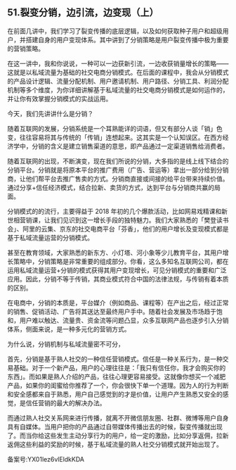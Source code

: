 ## 51.裂变分销，边引流，边变现（上）
在前面几讲中，我们学习了裂变传播的底层逻辑，以及如何获取种子用户和超级用户，并搭建自身的用户变现体系。其中讲到了分销策略是用户裂变传播中极为重要的营销策略。


在这一讲中，我和你说说，一种可以一边获新引流，一边收获销量增长的策略——这就是以私域流量为基础的社交电商分销模式。在后面的课程中，我会从分销模式的产品设计逻辑、流量分配机制、用户邀请机制、用户路径、分销工具、利润分配机制等多个维度，为你详细讲解基于私域流量的社交电商分销模式是如何运作的，并让你有效掌握分销模式的实战运用。


今天，我们先讲讲什么是分销？


随着互联网的发展，分销系统是一个耳熟能详的词语，但又有部分人谈「销」色变，往往容易将其与传统的「传销」连想起来。这其实是一个认知误区。在西方经济学中，分销的含义是建立销售渠道的意思，即产品通过一定渠道销售给消费者。


随着互联网的出现，不断演变，现在我们所说的分销，大多指的是线上线下结合的分销平台。分销就是将原本平台的推广费用（广告、营运等）拿出一部分给到分销商，让他们帮平台去推广售卖的方式。分销商直接或间接的给平台带来持续价值。通过分享+信任经济模式，结合拉新、卖货的方式，达到平台与分销商共赢的局面。


分销模式的的流行，主要得益于 2018 年初的几个爆款活动，比如网易戏精课和新世相营销课，让我们见识到这一增长手段的独特魅力。我们大家熟悉的「樊登读书会」、阿里的云集、京东的社交电商平台「芬香」，他们的用户增长及变现模式都是基于私域流量运营的分销模式。


甚至在教育领域，大家熟悉的新东方、小灯塔、河小象等少儿教育平台，其用户增长策略中，分销策略是非常重要的组成部分。你看，这么多知名互联网公司，都在运用私域流量运营+分销的模式获得其用户变现增长，可见分销模式的重要和广泛应用。因此，分销不等于传销，其商业模式符合中国的法律法规，与传销有着本质的区别。


在电商中，分销的本质是，平台媒介（例如商品、课程等）在产出之后，经过正常的销售、促销活动、广告将其送达至最终用户手中。随着社会发展及市场趋于饱和，用户难以触达、流量贵、资金流等问题凸显，众多互联网产品也逐步引入分销体系，侧面来说，是一种多元化的营销方式。


为什么说，分销机制与私域流量密不可分，


首先，分销是基于熟人社交的一种信任营销模式。信任是一种关系行为，是一种交易基础。对于一个新产品，用户的心理往往是：「我只有信任你，我才会购买你的东西」。而如果是熟人介绍的产品，往往心理更容易接受。这就像你想买一个减肥产品，如果你的闺蜜给你推荐了一个，你会很快下单一个道理。因为人的行为判断和安全感都来自于熟悉，用户自己感觉到的才是价值，让用户产生熟悉又安全的感觉，是信任营销的最大的解决办法。


而通过熟人社交关系网来进行传播，就离不开微信朋友圈、社群、微博等用户自身具有自媒体。当用户把你的产品通过自带媒体传播出去的时候，裂变传播就出现了。而当你给这些发生主动分享行为的用户，给一定的激励，比如分享返佣，拉新返佣这些利益的奖励的时候，基于私域流量的熟人社交分销模式就开始出现了。


备案号:YX01lez6vlEldkKDA

